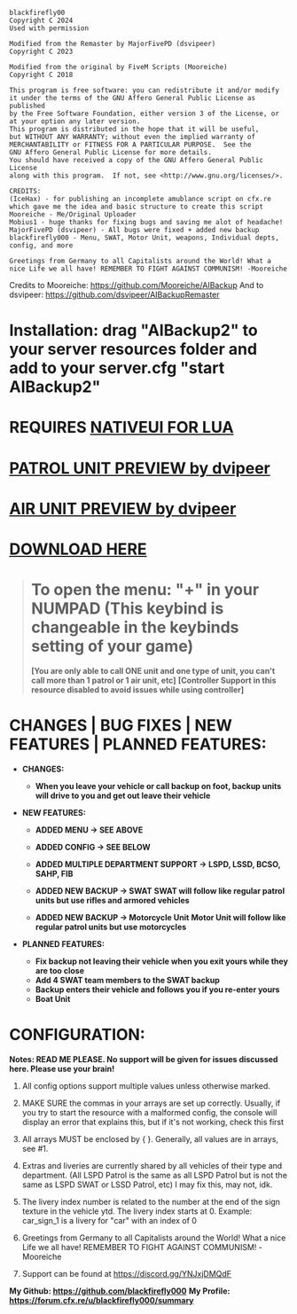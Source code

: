 ```
blackfirefly00
Copyright C 2024
Used with permission

Modified from the Remaster by MajorFivePD (dsvipeer)
Copyright C 2023

Modified from the original by FiveM Scripts (Mooreiche)
Copyright C 2018

This program is free software: you can redistribute it and/or modify
it under the terms of the GNU Affero General Public License as published
by the Free Software Foundation, either version 3 of the License, or
at your option any later version.
This program is distributed in the hope that it will be useful,
but WITHOUT ANY WARRANTY; without even the implied warranty of
MERCHANTABILITY or FITNESS FOR A PARTICULAR PURPOSE.  See the
GNU Affero General Public License for more details.
You should have received a copy of the GNU Affero General Public License
along with this program.  If not, see <http://www.gnu.org/licenses/>.

CREDITS:
(IceHax) - for publishing an incomplete amublance script on cfx.re which gave me the idea and basic structure to create this script
Mooreiche - Me/Original Uploader
Mobius1 - huge thanks for fixing bugs and saving me alot of headache!
MajorFivePD (dsvipeer) - All bugs were fixed + added new backup
blackfirefly000 - Menu, SWAT, Motor Unit, weapons, Individual depts, config, and more

Greetings from Germany to all Capitalists around the World! What a nice Life we all have! REMEMBER TO FIGHT AGAINST COMMUNISM! -Mooreiche
```
Credits to Mooreiche: https://github.com/Mooreiche/AIBackup
And to dsvipeer: https://github.com/dsvipeer/AIBackupRemaster

# Installation: drag "AIBackup2" to your server resources folder and add to your server.cfg "start AIBackup2" 
# REQUIRES [NATIVEUI FOR LUA](https://github.com/FrazzIe/NativeUILua)

# **[PATROL UNIT PREVIEW by dvipeer](https://www.youtube.com/watch?v=gXKo5G4lU_4)**
# **[AIR UNIT PREVIEW by dvipeer](https://www.youtube.com/watch?v=PcPQ2wpQlq0)**

# **[DOWNLOAD HERE](https://github.com/blackfirefly000/AIBackup2/releases)**




> # To open the menu: "+" in your NUMPAD (This keybind is changeable in the keybinds setting of your game)
> **[You are only able to call ONE unit and one type of unit, you can't call more than 1 patrol or 1 air unit, etc]**
> **[Controller Support in this resource disabled to avoid issues while using controller]**

# CHANGES | BUG FIXES | NEW FEATURES | PLANNED FEATURES:

*  **CHANGES:**
     * **When you leave your vehicle or call backup on foot, backup units will drive to you and get out leave their vehicle** 
      
*  **NEW FEATURES:**

     * **ADDED MENU -> SEE ABOVE**
     
     * **ADDED CONFIG -> SEE BELOW**
 
     * **ADDED MULTIPLE DEPARTMENT SUPPORT -> LSPD, LSSD, BCSO, SAHP, FIB**
     
     * **ADDED NEW BACKUP -> SWAT**
       **SWAT will follow like regular patrol units but use rifles and armored vehicles**
     
     * **ADDED NEW BACKUP -> Motorcycle Unit**
     **Motor Unit will follow like regular patrol units but use motorcycles**

*  **PLANNED  FEATURES:**
   * **Fix backup not leaving their vehicle when you exit yours while they are too close**
   * **Add 4 SWAT team members to the SWAT backup**
   * **Backup enters their vehicle and follows you if you re-enter yours**
   * **Boat Unit** 
  

# CONFIGURATION:
   **Notes: READ ME PLEASE. No support will be given for issues discussed here. Please use your brain!**
   
1. All config options support multiple values unless otherwise marked.

2. MAKE SURE the commas in your arrays are set up correctly. Usually, if you try to start the resource with a malformed config, the console will display an error that explains this, but if it's not working, check this first

3. All arrays MUST be enclosed by { }. Generally, all values are in arrays, see #1.

4. Extras and liveries are currently shared by all vehicles of their type and department. (All LSPD Patrol is the same as all LSPD Patrol but is not the same as LSPD SWAT or LSSD Patrol, etc) I may fix this, may not, idk.

5. The livery index number is related to the number at the end of the sign texture in the vehicle ytd. The livery index starts at 0. Example: car_sign_1 is a livery for "car" with an index of 0

6. Greetings from Germany to all Capitalists around the World! What a nice Life we all have! REMEMBER TO FIGHT AGAINST COMMUNISM! -Mooreiche

7. Support can be found at https://discord.gg/YNJxjDMQdF

 **My Github: https://github.com/blackfirefly000**
 **My Profile: https://forum.cfx.re/u/blackfirefly000/summary**
 
